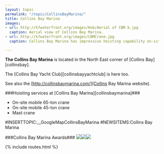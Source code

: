 ```yaml
---
layout: topic
permalink: "/topic/CollinsBayMarina/"
title: Collins Bay Marina
images:
- url: http://k7waterfront.org/images/Hub/Aerial of CBM b.jpg
  caption: Aerial view of Collins Bay Marina.
- url: http://k7waterfront.org/images/CBMCrane.jpg
  caption: Collins Bay Marina has impressive hoisting capability on-site.

---
```

**The Collins Bay Marina** is located in the North East corner of [Collins Bay][collinsbay].

The [Collins Bay Yacht Club][collinsbayyachtclub] is here too.

See also the [http://collinsbaymarina.com/](Collins Bay Marina website).

###Hoisting services at [Collins Bay Marina][collinsbaymarina]###

*  On-site mobile 65-ton crane
*  On-site mobile 45-ton crane
*  Mast crane


#INSERTTOPIC:__GoogleMapCollinsBayMarina
#NEWSITEMS:Collins Bay Marina

###Collins Bay Marina Awards###
<img src="images/CollinsBay5anchoreco-rating2005.jpg" class="span-15"><img src="images/CBCASBA2.JPG" class="span-15 last"><img src="images/CASBAAward2006.jpg" class="span-15">

{% include routes.html %}
